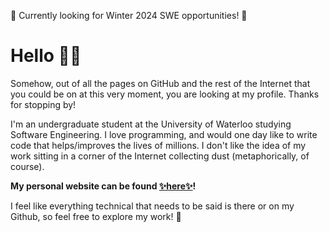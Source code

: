 🎯 Currently looking for Winter 2024 SWE opportunities! 🎯

# Hello 🙋🏻

Somehow, out of all the pages on GitHub and the rest of the Internet that you could be on at this very moment, you are looking at my profile. Thanks for stopping by!

I'm an undergraduate student at the University of Waterloo studying Software Engineering. I love programming, and would one day like to write code that helps/improves the lives of millions. I don't like the idea of my work sitting in a corner of the Internet collecting dust (metaphorically, of course). 

**My personal website can be found [✨here✨](https://hannahguo.me/)!**

I feel like everything technical that needs to be said is there or on my Github, so feel free to explore my work! 🦦
